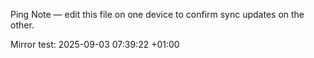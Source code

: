 Ping Note — edit this file on one device to confirm sync updates on the other.




Mirror test: 2025-09-03 07:39:22 +01:00
